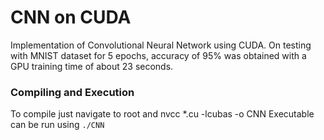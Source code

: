 # CNN on CUDA
Implementation of Convolutional Neural Network using CUDA. On testing with MNIST dataset for 5 epochs, accuracy of 95% was obtained with a GPU training time of about 23 seconds.


### Compiling and Execution
To compile just navigate to root and nvcc *.cu -lcubas -o CNN
Executable can be run using `./CNN`
